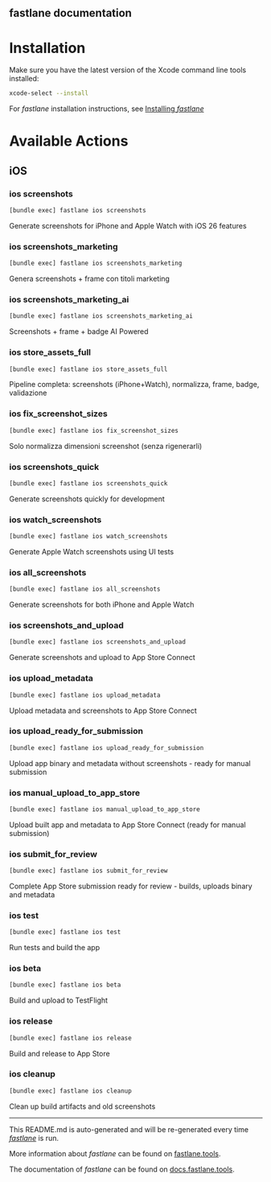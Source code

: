 fastlane documentation
----

# Installation

Make sure you have the latest version of the Xcode command line tools installed:

```sh
xcode-select --install
```

For _fastlane_ installation instructions, see [Installing _fastlane_](https://docs.fastlane.tools/#installing-fastlane)

# Available Actions

## iOS

### ios screenshots

```sh
[bundle exec] fastlane ios screenshots
```

Generate screenshots for iPhone and Apple Watch with iOS 26 features

### ios screenshots_marketing

```sh
[bundle exec] fastlane ios screenshots_marketing
```

Genera screenshots + frame con titoli marketing

### ios screenshots_marketing_ai

```sh
[bundle exec] fastlane ios screenshots_marketing_ai
```

Screenshots + frame + badge AI Powered

### ios store_assets_full

```sh
[bundle exec] fastlane ios store_assets_full
```

Pipeline completa: screenshots (iPhone+Watch), normalizza, frame, badge, validazione

### ios fix_screenshot_sizes

```sh
[bundle exec] fastlane ios fix_screenshot_sizes
```

Solo normalizza dimensioni screenshot (senza rigenerarli)

### ios screenshots_quick

```sh
[bundle exec] fastlane ios screenshots_quick
```

Generate screenshots quickly for development

### ios watch_screenshots

```sh
[bundle exec] fastlane ios watch_screenshots
```

Generate Apple Watch screenshots using UI tests

### ios all_screenshots

```sh
[bundle exec] fastlane ios all_screenshots
```

Generate screenshots for both iPhone and Apple Watch

### ios screenshots_and_upload

```sh
[bundle exec] fastlane ios screenshots_and_upload
```

Generate screenshots and upload to App Store Connect

### ios upload_metadata

```sh
[bundle exec] fastlane ios upload_metadata
```

Upload metadata and screenshots to App Store Connect

### ios upload_ready_for_submission

```sh
[bundle exec] fastlane ios upload_ready_for_submission
```

Upload app binary and metadata without screenshots - ready for manual submission

### ios manual_upload_to_app_store

```sh
[bundle exec] fastlane ios manual_upload_to_app_store
```

Upload built app and metadata to App Store Connect (ready for manual submission)

### ios submit_for_review

```sh
[bundle exec] fastlane ios submit_for_review
```

Complete App Store submission ready for review - builds, uploads binary and metadata

### ios test

```sh
[bundle exec] fastlane ios test
```

Run tests and build the app

### ios beta

```sh
[bundle exec] fastlane ios beta
```

Build and upload to TestFlight

### ios release

```sh
[bundle exec] fastlane ios release
```

Build and release to App Store

### ios cleanup

```sh
[bundle exec] fastlane ios cleanup
```

Clean up build artifacts and old screenshots

----

This README.md is auto-generated and will be re-generated every time [_fastlane_](https://fastlane.tools) is run.

More information about _fastlane_ can be found on [fastlane.tools](https://fastlane.tools).

The documentation of _fastlane_ can be found on [docs.fastlane.tools](https://docs.fastlane.tools).

